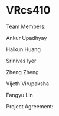 # VRcs410

Team Members:

  Ankur Upadhyay

  Haikun Huang 
  
  Srinivas Iyer
  
  Zheng Zheng
  
  Vijeth Virupaksha
  
  Fangyu Lin
  
  
Project Agreement:

